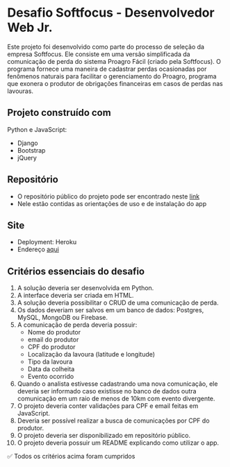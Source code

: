 # Desafio Softfocus - Desenvolvedor Web Jr.
Este projeto foi desenvolvido como parte do processo de seleção da empresa Softfocus. Ele consiste em uma versão simplificada da comunicação de perda do sistema 
Proagro Fácil (criado pela Softfocus). 
O programa fornece uma maneira de cadastrar perdas ocasionadas por fenômenos naturais para facilitar o gerenciamento do Proagro, programa que exonera o produtor 
de obrigações financeiras em casos de perdas nas lavouras.

## Projeto construído com
Python e JavaScript:
- Django
- Bootstrap
- jQuery

## Repositório 
- O repositório público do projeto pode ser encontrado neste [link](https://github.com/ronaldobertolucci/desafio_softfocus)
- Nele estão contidas as orientações de uso e de instalação do app

## Site
- Deployment: Heroku
- Endereço [aqui](https://pagrofacil.herokuapp.com/)

## Critérios essenciais do desafio 
1. A solução deveria ser desenvolvida em Python.
2. A interface deveria ser criada em HTML.
3. A solução deveria possibilitar o CRUD de uma comunicação de perda.
4. Os dados deveriam ser salvos em um banco de dados: Postgres, MySQL, MongoDB ou Firebase.
5. A comunicação de perda deveria possuir:
    - Nome do produtor
    - email do produtor
    - CPF do produtor
    - Localização da lavoura (latitude e longitude)
    - Tipo da lavoura
    - Data da colheita
    - Evento ocorrido
6. Quando o analista estivesse cadastrando uma nova comunicação, ele deveria ser informado caso existisse no banco de dados outra comunicação em um raio de
menos de 10km com evento divergente.
7. O projeto deveria conter validações para CPF e email feitas em JavaScript.
8. Deveria ser possível realizar a busca de comunicações por CPF do produtor.
9. O projeto deveria ser disponibilizado em repositório público.
10. O projeto deveria possuir um README explicando como utilizar o app.

:white_check_mark: Todos os critérios acima foram cumpridos



